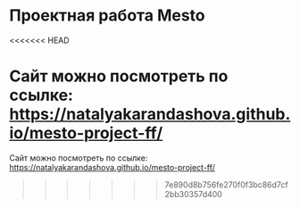 # Проектная работа Mesto
<<<<<<< HEAD

Сайт можно посмотреть по ссылке: https://natalyakarandashova.github.io/mesto-project-ff/ 
=======
Сайт можно посмотреть по ссылке: https://natalyakarandashova.github.io/mesto-project-ff/
>>>>>>> 7e890d8b756fe270f0f3bc86d7cf2bb30357d400
